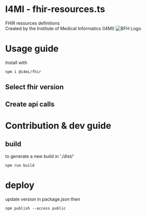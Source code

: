 # I4MI - fhir-resources.ts
FHIR resources definitions  
Created by the Institute of Medical Informatics (I4MI)
![BFH Logo](https://siot.net/upload/resources/bfh.png)



# Usage guide

Install with
```
npm i @i4mi/fhir
```

## Select fhir version


## Create api calls


# Contribution & dev guide

## build

to generate a new build in './dist/' 
```
npm run build
```

# deploy

update version in package.json
then
```
npm publish --access public
```
